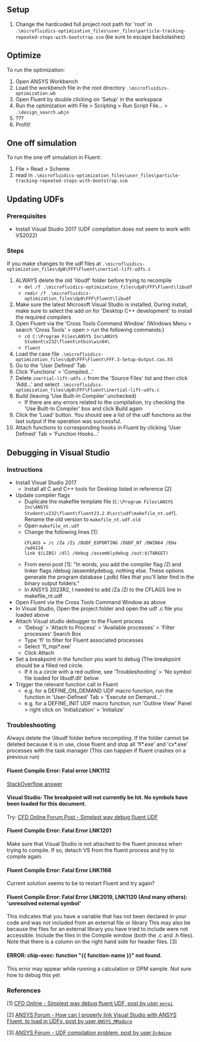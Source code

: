 ## Setup
1. Change the hardcoded full project root path for 'root' in `.\microfluidics-optimization_files\user_files\particle-tracking-repeated-steps-with-bootstrap.scm` (be sure to escape backslashes)

## Optimize
To run the optimization:
1. Open ANSYS Workbench
2. Load the workbench file in the root directory `.\microfluidics-optimization.wb`
3. Open Fluent by double clicking on 'Setup' in the workspace
3. Run the optimization with File > Scripting > Run Script File... > `.\design_search.wbjn`
4. ???
5. Profit!

## One off simulation
To run the one off simulation in Fluent:
1. File > Read > Scheme
2. read in `.\microfluidics-optimization_files\user_files\particle-tracking-repeated-steps-with-bootstrap.scm`

## Updating UDFs
### Prerequisites
- Install Visual Studio 2017 (UDF compilation does not seem to work with VS2022)

### Steps
If you make changes to the udf files at `.\microfluidics-optimization_files\dp0\FFF\Fluent\inertial-lift-udfs.c`
1. ALWAYS delete the old 'libudf' folder before trying to recompile
    - `del /f .\microfluidics-optimization_files\dp0\FFF\Fluent\libudf`
    - `rmdir /f .\microfluidics-optimization_files\dp0\FFF\Fluent\libudf`
2. Make sure the latest Microsoft Visual Studio is installed. During install, make sure to select the add on for 'Desktop C++ development' to install the required compilers
3. Open Fluent via the 'Cross Tools Command Window' (Windows Menu > search 'Cross Tools' > open > run the following commands:)
    - `cd C:\Program Files\ANSYS Inc\ANSYS Student\v232\fluent\ntbin\win64\`
    - `fluent`
4. Load the case file `.\microfluidics-optimization_files\dp0\FFF\Fluent\FFF.3-Setup-Output.cas.h5`
5. Go to the 'User Defined' Tab
6. Click 'Functions' > 'Compiled...'
7. Delete `inertial-lift-udfs.c` from the 'Source Files' list and then click 'Add...' and select `.\microfluidics-optimization_files\dp0\FFF\Fluent\inertial-lift-udfs.c`
8. Build (leaving 'Use Built-In Compiler' unchecked)
    - If there are any errors related to the compilation, try checking the 'Use Built-In Compiler' box and click Build again
9. Click the 'Load' button. You should see a list of the udf functions as the last output if the operation was successful.
10. Attach functions to corresponding hooks in Fluent by clicking 'User Defined' Tab > 'Function Hooks...'

## Debugging in Visual Studio

### Instructions
- Install Visual Studio 2017
    - Install all C and C++ tools for Desktop listed in reference [2]
- Update compiler flags
    - Duplicate the makefile template file (`C:\Program Files\ANSYS Inc\ANSYS Student\v232\fluent\fluent23.2.0\src\udf\makefile_nt.udf`). Rename the old version to `makefile_nt.udf.old`
    - Open `makefile_nt.udf`
    - Change the following lines [1]:
        ```
        CFLAGS = /c /Za /Zi /DUDF_EXPORTING /DUDF_NT /DWIN64 /EHa /wd4224
        link $(LIBS) /dll /debug /assemblydebug /out:$(TARGET)
        ```
    - From eeroi post [1]: "In words, you add the compiler flag /Zi and linker flags /debug /assemblydebug, nothing else. These options generate the program database (.pdb) files that you'll later find in the binary output folders."
    - In ANSYS 2023R2, I needed to add /Za /Zi to the CFLAGS line in makefile_nt.udf
- Open Fluent via the Cross Tools Command Window as above
- In Visual Studio, Open the project folder and open the udf .c file you loaded above
- Attach Visual studio debugger to the Fluent process
    - 'Debug' > 'Attach to Process' > 'Available processes' > 'Filter processes' Search Box
    - Type 'fl' to filter for Fluent associated processes
    - Select 'fl_mpi*.exe'
    - Click Attach
- Set a breakpoint in the function you want to debug (The breakpoint should be a filled red circle.
    - If it is a circle with a red outline, see 'Troubleshooting' > 'No symbol file loaded for libudf.dll' below
- Trigger the relevant function call in Fluent
    - e.g. for a DEFINE_ON_DEMAND UDF macro function, run the function in 'User-Defined' Tab > 'Execute on Demand...'
    - e.g. for a DEFINE_INIT UDF macro function, run 'Outline View' Panel > right click on 'Initialization' > 'Initialize'

### Troubleshooting
Always delete the \libudf folder before recompiling. If the folder cannot be deleted because it is in use, close fluent and stop all 'fl*.exe' and 'cx*.exe' processes with the task manager (This can happen if fluent crashes on a previous run)
#### Fluent Compile Error: Fatal error LNK1112
[StackOverflow answer](https://stackoverflow.com/questions/3563756/fatal-error-lnk1112-module-machine-type-x64-conflicts-with-target-machine-typ)
#### Visual Studio: The breakpoint will not currently be hit. No symbols have been loaded for this document.
Try: [CFD Online Forum Post - Simplest way debug fluent UDF](https://web.archive.org/web/20211017011134/https://www.cfd-online.com/Forums/fluent-udf/206603-simplest-way-debug-fluent-udf.html)
#### Fluent Compile Error: Fatal Error LNK1201
Make sure that Visual Studio is not attached to the fluent process when trying to compile. If so, detach VS from the fluent process and try to compile again.
#### Fluent Compile Error: Fatal Error LNK1168
Current solution seems to be to restart Fluent and try again?
#### Fluent Compile Error: Fatal Error LNK2019, LNK1120 (And many others): 'unresolved external symbol'
This indicates that you have a variable that has not been declared in your code and was not included from an external file or library
This may also be because the files for an external library you have tried to include were not accessible. Include the files in the Compile window (both the .c and .h files). Note that there is a column on the right hand side for header files. [3]
#### ERROR: chip-exec: function "{{ function-name }}" not found.
This error may appear while running a calculation or DPM sample.
Not sure how to debug this yet

### References
[1] [CFD Online - Simplest way debug fluent UDF, post by user `eeroi`](https://web.archive.org/web/20211017011134/https://www.cfd-online.com/Forums/fluent-udf/206603-simplest-way-debug-fluent-udf.html)

[2] [ANSYS Forum - How can I properly link Visual Studio with ANSYS Fluent, to load in UDFs, post by user `ANSYS_MMadore`](https://web.archive.org/web/20221128211933/https://forum.ansys.com/forums/topic/how-can-i-properly-link-visual-studio-with-ansys-fluent-to-load-in-udfs/)

[3] [ANSYS Forum - UDF compilation problem, post by user `DrAmine`](https://web.archive.org/web/20230127072511/https://forum.ansys.com/forums/topic/udf-compilation-problem/)
